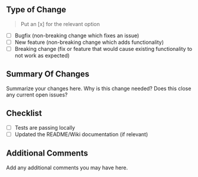 ## Type of Change
> Put an [x] for the relevant option
- [ ] Bugfix (non-breaking change which fixes an issue)
- [ ] New feature (non-breaking change which adds functionality)
- [ ] Breaking change (fix or feature that would cause existing functionality to not work as expected)

## Summary Of Changes
Summarize your changes here. Why is this change needed?
Does this close any current open issues?

## Checklist
- [ ] Tests are passing locally
- [ ] Updated the README/Wiki documentation (if relevant)

## Additional Comments
Add any additional comments you may have here.
